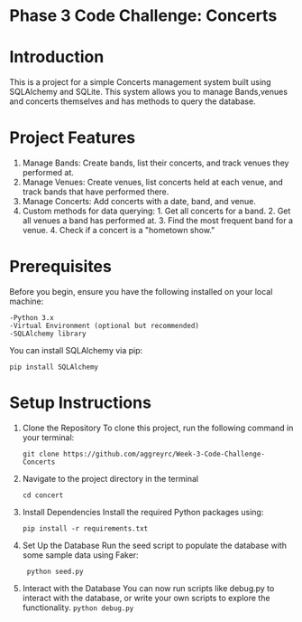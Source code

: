# Phase 3 Code Challenge: Concerts

# Introduction

This is a project for a simple Concerts management system built using SQLAlchemy and SQLite. This system allows you to manage Bands,venues and concerts themselves and has methods to query the database.

# Project Features

1. Manage Bands: Create bands, list their concerts, and track venues they performed at.
2. Manage Venues: Create venues, list concerts held at each venue, and track bands that have performed there.
3. Manage Concerts: Add concerts with a date, band, and venue.
4. Custom methods for data querying:
        1. Get all concerts for a band.
        2. Get all venues a band has performed at.
        3. Find the most frequent band for a venue.
        4. Check if a concert is a "hometown show."

# Prerequisites

Before you begin, ensure you have the following installed on your local machine:

    -Python 3.x
    -Virtual Environment (optional but recommended)
    -SQLAlchemy library
You can install SQLAlchemy via pip:

    pip install SQLAlchemy

# Setup Instructions

1. Clone the Repository
To clone this project, run the following command in your terminal:

    ```git clone https://github.com/aggreyrc/Week-3-Code-Challenge-Concerts```

2. Navigate to the project directory in the terminal

    ```cd concert```

3. Install Dependencies
Install the required Python packages using:
     
     ```pip install -r requirements.txt```

5. Set Up the Database
Run the seed script to populate the database with some sample data using Faker:

        python seed.py

6. Interact with the Database
You can now run scripts like debug.py to interact with the database, or write your own scripts to explore the functionality.
    ```python debug.py```


